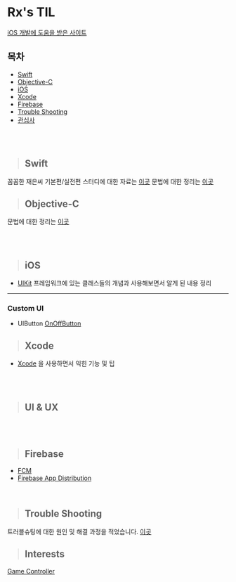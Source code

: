 # Rx's TIL

[iOS 개발에 도움을 받은 사이트](Favorite.md)

## 목차

- [Swift](#swift)
- [Objective-C](#objective-c)
- [iOS](#ios)
- [Xcode](#xcode)
- [Firebase](#firebase)
- [Trouble Shooting](#trouble-shooting)
- [관심사](#interests)

<br><br>

<div align=left>

  > ## Swift
  
</div>

꼼꼼한 재은씨 기본편/실전편 스터디에 대한 자료는 [이곳](LetsSwiftyStudy.md)
문법에 대한 정리는 [이곳](Swift.md)

<div align=left>

> ## Objective-C

</div>

문법에 대한 정리는 [이곳](Objective-C.md)

<br><br>
<div align=left>
  
  > ## iOS
  
</div>

* [UIKit](iOS/UIKit/UIKit_node) 프레임워크에 있는 클래스들의 개념과 사용해보면서 알게 된 내용 정리
----

### Custom UI


* UIButton
[OnOffButton](iOS/CustomUI/custom_OnOffButton.md)

<div align=left>
  
  > ## Xcode
  
</div>

* [Xcode](Xcode.md) 을 사용하면서 익힌 기능 및 팁

<br><br>

<div align=left>
  
  > ## UI & UX
  
</div>

<br><br>

<div align=left>

  > ## Firebase

</div>

- [FCM](Firebase/message.md)
- [Firebase App Distribution](Firebase/app_Distribution.md)


<br>

<div align=left>

  > ## Trouble Shooting
  
</div>

트러블슈팅에 대한 원인 및 해결 과정을 적었습니다. [이곳](TroubleShooting/README.md)

> ## Interests

[Game Controller](GameController/)
